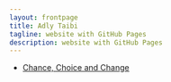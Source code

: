 ```yaml
---
layout: frontpage
title: Adly Taibi
tagline: website with GitHub Pages
description: website with GitHub Pages
---
```


- [Chance, Choice and Change](pages/2012-08-02-chance-choice-change.html)

